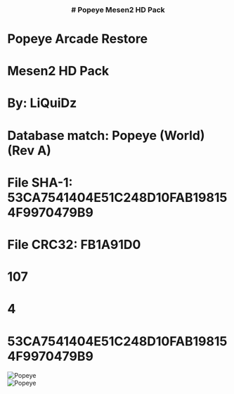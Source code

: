 <h3 align="center">
# Popeye Mesen2 HD Pack <br>

# Popeye Arcade Restore
# Mesen2 HD Pack
# By: LiQuiDz
#
# Database match: Popeye (World) (Rev A)
# File SHA-1: 53CA7541404E51C248D10FAB198154F9970479B9
# File CRC32: FB1A91D0
#
# <ver>107
# <scale>4
# <supportedRom>53CA7541404E51C248D10FAB198154F9970479B9

  </h3>
<img src="http://liquidz.speedpost.net/OnlinePhoto/GitHub/HDNES-Popeye/Popeye1.jpg" align="center" alt="Popeye" border="0">

<br>
<img src="http://liquidz.speedpost.net/OnlinePhoto/GitHub/HDNES-Popeye/Popeye2.jpg" align="center" alt="Popeye" border="0">

<br>


